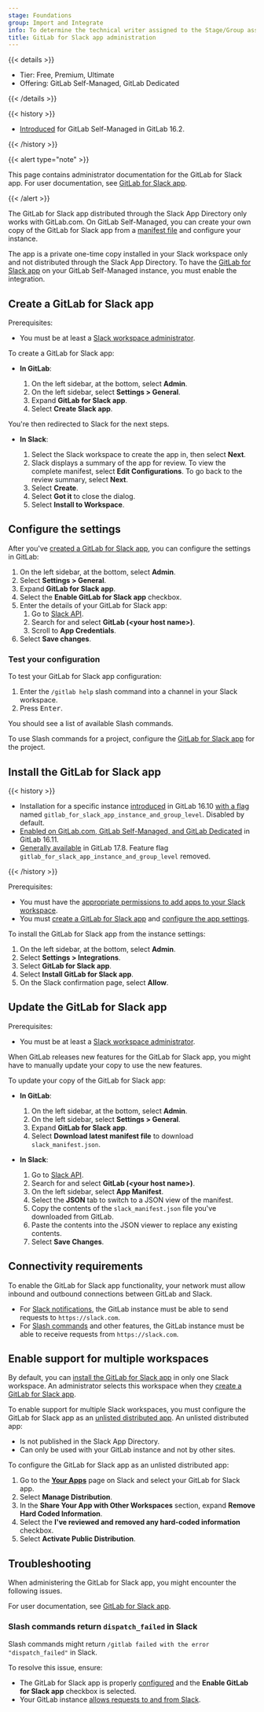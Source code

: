 ```yaml
---
stage: Foundations
group: Import and Integrate
info: To determine the technical writer assigned to the Stage/Group associated with this page, see https://handbook.gitlab.com/handbook/product/ux/technical-writing/#assignments
title: GitLab for Slack app administration
---
```


{{< details >}}

- Tier: Free, Premium, Ultimate
- Offering: GitLab Self-Managed, GitLab Dedicated

{{< /details >}}

{{< history >}}

- [Introduced](https://gitlab.com/gitlab-org/gitlab/-/issues/358872) for GitLab Self-Managed in GitLab 16.2.

{{< /history >}}

{{< alert type="note" >}}

This page contains administrator documentation for the GitLab for Slack app. For user documentation, see [GitLab for Slack app](../../user/project/integrations/gitlab_slack_application.md).

{{< /alert >}}

The GitLab for Slack app distributed through the Slack App Directory only works with GitLab.com.
On GitLab Self-Managed, you can create your own copy of the GitLab for Slack app from a [manifest file](https://api.slack.com/reference/manifests#creating_apps) and configure your instance.

The app is a private one-time copy installed in your Slack workspace only and not distributed through the Slack App Directory. To have the [GitLab for Slack app](../../user/project/integrations/gitlab_slack_application.md) on your GitLab Self-Managed instance, you must enable the integration.

## Create a GitLab for Slack app

Prerequisites:

- You must be at least a [Slack workspace administrator](https://slack.com/help/articles/360018112273-Types-of-roles-in-Slack).

To create a GitLab for Slack app:

- **In GitLab**:

  1. On the left sidebar, at the bottom, select **Admin**.
  1. On the left sidebar, select **Settings > General**.
  1. Expand **GitLab for Slack app**.
  1. Select **Create Slack app**.

You're then redirected to Slack for the next steps.

- **In Slack**:

  1. Select the Slack workspace to create the app in, then select **Next**.
  1. Slack displays a summary of the app for review. To view the complete manifest, select **Edit Configurations**. To go back to the review summary, select **Next**.
  1. Select **Create**.
  1. Select **Got it** to close the dialog.
  1. Select **Install to Workspace**.

## Configure the settings

After you've [created a GitLab for Slack app](#create-a-gitlab-for-slack-app), you can configure the settings in GitLab:

1. On the left sidebar, at the bottom, select **Admin**.
1. Select **Settings > General**.
1. Expand **GitLab for Slack app**.
1. Select the **Enable GitLab for Slack app** checkbox.
1. Enter the details of your GitLab for Slack app:
   1. Go to [Slack API](https://api.slack.com/apps).
   1. Search for and select **GitLab (\<your host name\>)**.
   1. Scroll to **App Credentials**.
1. Select **Save changes**.

### Test your configuration

To test your GitLab for Slack app configuration:

1. Enter the `/gitlab help` slash command into a channel in your Slack workspace.
1. Press <kbd>Enter</kbd>.

You should see a list of available Slash commands.

To use Slash commands for a project, configure the [GitLab for Slack app](../../user/project/integrations/gitlab_slack_application.md) for the project.

## Install the GitLab for Slack app

{{< history >}}

- Installation for a specific instance [introduced](https://gitlab.com/gitlab-org/gitlab/-/issues/391526) in GitLab 16.10 [with a flag](../feature_flags.md) named `gitlab_for_slack_app_instance_and_group_level`. Disabled by default.
- [Enabled on GitLab.com, GitLab Self-Managed, and GitLab Dedicated](https://gitlab.com/gitlab-org/gitlab/-/merge_requests/147820) in GitLab 16.11.
- [Generally available](https://gitlab.com/gitlab-org/gitlab/-/merge_requests/175803) in GitLab 17.8. Feature flag `gitlab_for_slack_app_instance_and_group_level` removed.

{{< /history >}}

Prerequisites:

- You must have the [appropriate permissions to add apps to your Slack workspace](https://slack.com/help/articles/202035138-Add-apps-to-your-Slack-workspace).
- You must [create a GitLab for Slack app](#create-a-gitlab-for-slack-app) and [configure the app settings](#configure-the-settings).

To install the GitLab for Slack app from the instance settings:

1. On the left sidebar, at the bottom, select **Admin**.
1. Select **Settings > Integrations**.
1. Select **GitLab for Slack app**.
1. Select **Install GitLab for Slack app**.
1. On the Slack confirmation page, select **Allow**.

## Update the GitLab for Slack app

Prerequisites:

- You must be at least a [Slack workspace administrator](https://slack.com/help/articles/360018112273-Types-of-roles-in-Slack).

When GitLab releases new features for the GitLab for Slack app, you might have to manually update your copy to use the new features.

To update your copy of the GitLab for Slack app:

- **In GitLab**:

  1. On the left sidebar, at the bottom, select **Admin**.
  1. On the left sidebar, select **Settings > General**.
  1. Expand **GitLab for Slack app**.
  1. Select **Download latest manifest file** to download `slack_manifest.json`.

- **In Slack**:

  1. Go to [Slack API](https://api.slack.com/apps).
  1. Search for and select **GitLab (\<your host name\>)**.
  1. On the left sidebar, select **App Manifest**.
  1. Select the **JSON** tab to switch to a JSON view of the manifest.
  1. Copy the contents of the `slack_manifest.json` file you've downloaded from GitLab.
  1. Paste the contents into the JSON viewer to replace any existing contents.
  1. Select **Save Changes**.

## Connectivity requirements

To enable the GitLab for Slack app functionality, your network must allow inbound and outbound connections between GitLab and Slack.

- For [Slack notifications](../../user/project/integrations/gitlab_slack_application.md#slack-notifications), the GitLab instance must be able to send requests to `https://slack.com`.
- For [Slash commands](../../user/project/integrations/gitlab_slack_application.md#slash-commands) and other features, the GitLab instance must be able to receive requests from `https://slack.com`.

## Enable support for multiple workspaces

By default, you can [install the GitLab for Slack app](../../user/project/integrations/gitlab_slack_application.md#install-the-gitlab-for-slack-app) in only one Slack workspace.
An administrator selects this workspace when they [create a GitLab for Slack app](#create-a-gitlab-for-slack-app).

To enable support for multiple Slack workspaces, you must configure the GitLab for Slack app
as an [unlisted distributed app](https://api.slack.com/distribution#unlisted-distributed-apps).
An unlisted distributed app:

- Is not published in the Slack App Directory.
- Can only be used with your GitLab instance and not by other sites.

To configure the GitLab for Slack app as an unlisted distributed app:

1. Go to the [**Your Apps**](https://api.slack.com/apps) page on Slack and select your GitLab for Slack app.
1. Select **Manage Distribution**.
1. In the **Share Your App with Other Workspaces** section, expand **Remove Hard Coded Information**.
1. Select the **I've reviewed and removed any hard-coded information** checkbox.
1. Select **Activate Public Distribution**.

## Troubleshooting

When administering the GitLab for Slack app, you might encounter the following issues.

For user documentation, see [GitLab for Slack app](../../user/project/integrations/gitlab_slack_app_troubleshooting.md).

### Slash commands return `dispatch_failed` in Slack

Slash commands might return `/gitlab failed with the error "dispatch_failed"` in Slack.

To resolve this issue, ensure:

- The GitLab for Slack app is properly [configured](#configure-the-settings) and the **Enable GitLab for Slack app** checkbox is selected.
- Your GitLab instance [allows requests to and from Slack](#connectivity-requirements).
